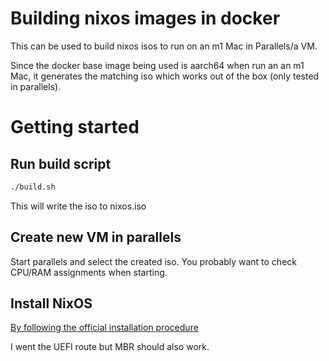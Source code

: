 # Building nixos images in docker

This can be used to build nixos isos to run on an m1 Mac in Parallels/a VM.

Since the docker base image being used is aarch64 when run an an m1 Mac,
it generates the matching iso which works out of the box (only tested in parallels).

# Getting started

## Run build script
```sh
./build.sh
```

This will write the iso to nixos.iso

## Create new VM in parallels

Start parallels and select the created iso.
You probably want to check CPU/RAM assignments when starting.

## Install NixOS

[By following the official installation procedure](https://nixos.org/manual/nixos/stable/#sec-installation-partitioning)

I went the UEFI route but MBR should also work.

